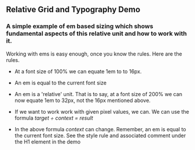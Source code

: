 ## Relative Grid and Typography Demo

### A simple example of em based sizing which shows fundamental aspects of this relative unit and how to work with it. 

Working with ems is easy enough, once you know the rules. Here are the rules.

* At a font size of 100% we can equate 1em to to 16px.

* An em is equal to the current font size

* An em is a 'relative' unit. That is to say, at a font size of 200% we can now equate 1em to 32px, not the 16px mentioned above. 

* If we want to work work with given pixel values, we can. We can use the formula *target ÷ context = result*

* In the above formula *context* can change. Remember, an em is equal to the current font size. See the style rule and associated comment under the H1 element in the demo

